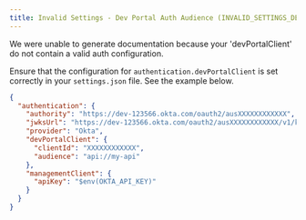 ```yaml
---
title: Invalid Settings - Dev Portal Auth Audience (INVALID_SETTINGS_DEV_PORTAL_AUTH_AUDIENCE)
---
```


We were unable to generate documentation because your 'devPortalClient' do not contain a valid auth configuration.

Ensure that the configuration for `authentication.devPortalClient` is set correctly in your `settings.json` file. See the example below.

```json
{
  "authentication": {
    "authority": "https://dev-123566.okta.com/oauth2/ausXXXXXXXXXXXX",
    "jwksUrl": "https://dev-123566.okta.com/oauth2/ausXXXXXXXXXXXX/v1/keys",
    "provider": "Okta",
    "devPortalClient": {
      "clientId": "XXXXXXXXXXXX",
      "audience": "api://my-api"
    },
    "managementClient": {
      "apiKey": "$env(OKTA_API_KEY)"
    }
  }
}
```
